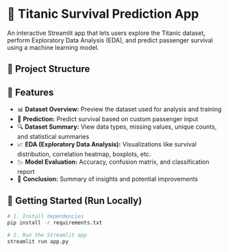 # 🚢 Titanic Survival Prediction App

An interactive Streamlit app that lets users explore the Titanic dataset, perform Exploratory Data Analysis (EDA), and predict passenger survival using a machine learning model.

## 📁 Project Structure


## 🎯 Features

- 📊 **Dataset Overview:** Preview the dataset used for analysis and training  
- 🧠 **Prediction:** Predict survival based on custom passenger input  
- 🔍 **Dataset Summary:** View data types, missing values, unique counts, and statistical summaries  
- 📈 **EDA (Exploratory Data Analysis):** Visualizations like survival distribution, correlation heatmap, boxplots, etc.  
- 📉 **Model Evaluation:** Accuracy, confusion matrix, and classification report  
- 📝 **Conclusion:** Summary of insights and potential improvements  

## 🚀 Getting Started (Run Locally)

```bash
# 1. Install dependencies
pip install -r requirements.txt

# 2. Run the Streamlit app
streamlit run app.py
